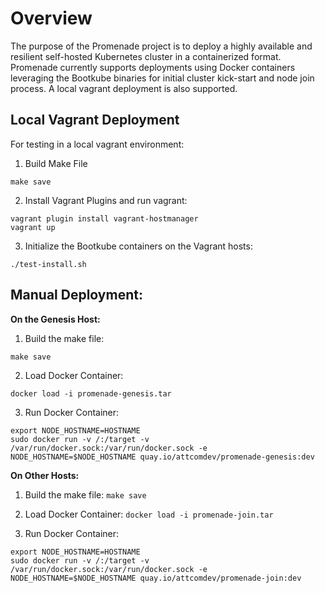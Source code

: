# Overview
The purpose of the Promenade project is to deploy a highly available and resilient self-hosted Kubernetes cluster in a containerized format. Promenade currently supports deployments using Docker containers leveraging the Bootkube binaries for initial cluster kick-start and node join process.   A local vagrant deployment is also supported.

## Local Vagrant Deployment
For testing in a local vagrant environment:

1) Build Make File

`make save`

2) Install Vagrant Plugins and run vagrant:
```
vagrant plugin install vagrant-hostmanager
vagrant up
```

3) Initialize the Bootkube containers on the Vagrant hosts:

`./test-install.sh`



## Manual Deployment:

**On the Genesis Host:**

1) Build the make file:

`make save`

2) Load Docker Container:

`docker load -i promenade-genesis.tar`

3) Run Docker Container:
```
export NODE_HOSTNAME=HOSTNAME
sudo docker run -v /:/target -v /var/run/docker.sock:/var/run/docker.sock -e NODE_HOSTNAME=$NODE_HOSTNAME quay.io/attcomdev/promenade-genesis:dev
```

**On Other Hosts:**

1) Build the make file:
`make save`

2) Load Docker Container:
`docker load -i promenade-join.tar`

3) Run Docker Container:
```
export NODE_HOSTNAME=HOSTNAME
sudo docker run -v /:/target -v /var/run/docker.sock:/var/run/docker.sock -e NODE_HOSTNAME=$NODE_HOSTNAME quay.io/attcomdev/promenade-join:dev
```
